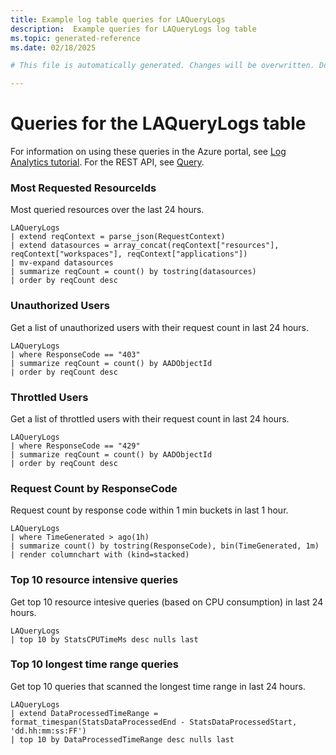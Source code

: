 ```yaml
---
title: Example log table queries for LAQueryLogs
description:  Example queries for LAQueryLogs log table
ms.topic: generated-reference
ms.date: 02/18/2025

# This file is automatically generated. Changes will be overwritten. Do not change this file directly. 

---
```


# Queries for the LAQueryLogs table

For information on using these queries in the Azure portal, see [Log Analytics tutorial](/azure/azure-monitor/logs/log-analytics-tutorial). For the REST API, see [Query](/rest/api/loganalytics/query).


### Most Requested ResourceIds  


Most queried resources over the last 24 hours.  

```query
LAQueryLogs
| extend reqContext = parse_json(RequestContext)
| extend datasources = array_concat(reqContext["resources"], reqContext["workspaces"], reqContext["applications"])
| mv-expand datasources
| summarize reqCount = count() by tostring(datasources)
| order by reqCount desc
```



### Unauthorized Users  


Get a list of unauthorized users with their request count in last 24 hours.  

```query
LAQueryLogs
| where ResponseCode == "403"
| summarize reqCount = count() by AADObjectId
| order by reqCount desc
```



### Throttled Users  


Get a list of throttled users with their request count in last 24 hours.  

```query
LAQueryLogs
| where ResponseCode == "429"
| summarize reqCount = count() by AADObjectId
| order by reqCount desc
```



### Request Count by ResponseCode  


Request count by response code within 1 min buckets in last 1 hour.  

```query
LAQueryLogs
| where TimeGenerated > ago(1h)
| summarize count() by tostring(ResponseCode), bin(TimeGenerated, 1m)
| render columnchart with (kind=stacked)
```



### Top 10 resource intensive queries  


Get top 10 resource intesive queries (based on CPU consumption) in last 24 hours.  

```query
LAQueryLogs
| top 10 by StatsCPUTimeMs desc nulls last 
```



### Top 10 longest time range queries  


Get top 10 queries that scanned the longest time range in last 24 hours.  

```query
LAQueryLogs
| extend DataProcessedTimeRange = format_timespan(StatsDataProcessedEnd - StatsDataProcessedStart, 'dd.hh:mm:ss:FF')
| top 10 by DataProcessedTimeRange desc nulls last 
```

